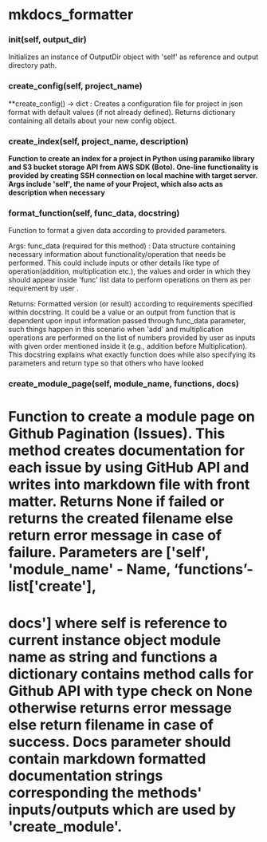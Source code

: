 # mkdocs_formatter

### __init__(self, output_dir)

Initializes an instance of OutputDir object with 'self' as reference and output directory path.

### create_config(self, project_name)

**create_config() -> dict : Creates a configuration file for project in json format with default values (if not already defined). Returns dictionary containing all details about your new config object.

### create_index(self, project_name, description)

**Function to create an index for a project in Python using paramiko library and S3 bucket storage API from AWS SDK (Boto). One-line functionality is provided by creating SSH connection on local machine with target server. Args include 'self', the name of your Project, which also acts as description when necessary**

### format_function(self, func_data, docstring)

Function to format a given data according to provided parameters.

Args:
   func_data (required for this method) : Data structure containing necessary information about functionality/operation that needs be performed. This could include inputs or other details like type of operation(addition, multiplication etc.), the values and order in which they should appear inside 'func' list data to perform operations on them as per requirement by user .
   
Returns: 
   Formatted version (or result) according to requirements specified within docstring. It could be a value or an output from function that is dependent upon input information passed through func_data parameter, such things happen in this scenario when 'add' and multiplication operations are performed on the list of numbers provided by user as inputs with given order mentioned inside it (e.g., addition before Multiplication).
      This docstring explains what exactly function does while also specifying its parameters and return type so that others who have looked

### create_module_page(self, module_name, functions, docs)

# Function to create a module page on Github Pagination (Issues). This method creates documentation for each issue by using GitHub API and writes into markdown file with front matter. Returns None if failed or returns the created filename else return error message in case of failure. Parameters are ['self', 'module_name' - Name, ‘functions’- list['create'],
# docs'] where self is reference to current instance object module name as string and functions a dictionary contains method calls for Github API with type check on None otherwise returns error message else return filename in case of success. Docs parameter should contain markdown formatted documentation strings corresponding the methods' inputs/outputs which are used by 'create_module'.

